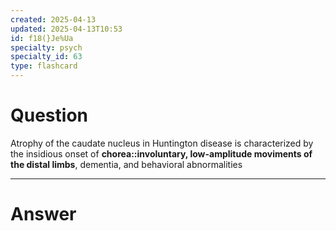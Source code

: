 ```yaml
---
created: 2025-04-13
updated: 2025-04-13T10:53
id: f18(}Je%Ua
specialty: psych
specialty_id: 63
type: flashcard
---
```


# Question
Atrophy of the caudate nucleus in Huntington disease is characterized by the insidious onset of **chorea::involuntary, low-amplitude moviments of the distal limbs**, dementia, and behavioral abnormalities

---

# Answer
